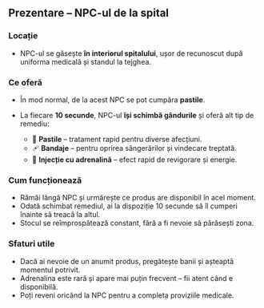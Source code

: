 
## Prezentare – NPC-ul de la spital

### **Locație**

   * NPC-ul se găsește **în interiorul spitalului**, ușor de recunoscut după uniforma medicală și standul la tejghea.

### **Ce oferă**

   * În mod normal, de la acest NPC se pot cumpăra **pastile**.
   * La fiecare **10 secunde**, NPC-ul **își schimbă gândurile** și oferă alt tip de remediu:

     * 💊 **Pastile** – tratament rapid pentru diverse afecțiuni.
     * 🩹 **Bandaje** – pentru oprirea sângerărilor și vindecare treptată.
     * 💉 **Injecție cu adrenalină** – efect rapid de revigorare și energie.

### **Cum funcționează**

   * Rămâi lângă NPC și urmărește ce produs are disponibil în acel moment.
   * Odată schimbat remediul, ai la dispoziție 10 secunde să îl cumperi înainte să treacă la altul.
   * Stocul se reîmprospătează constant, fără a fi nevoie să părăsești zona.

### **Sfaturi utile**

   * Dacă ai nevoie de un anumit produs, pregătește banii și așteaptă momentul potrivit.
   * Adrenalina este rară și apare mai puțin frecvent – fii atent când e disponibilă.
   * Poți reveni oricând la NPC pentru a completa proviziile medicale.
